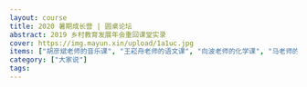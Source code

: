 ```yaml
---
layout: course
title: 2020 暑期成长营 | 圆桌论坛
abstract: 2019 乡村教育发展年会重回课堂实录
cover: https://img.mayun.xin/upload/1a1uc.jpg
items: ["胡彦斌老师的音乐课", "王崧舟老师的语文课", "向波老师的化学课", "马老师的班会 | 2019 重回课堂"]
category: ["大家说"]
tags:
---
```

